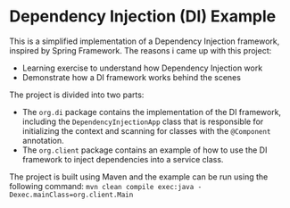 # Dependency Injection (DI) Example

This is a simplified implementation of a Dependency Injection framework, inspired by Spring Framework.
The reasons i came up with this project:
* Learning exercise to understand how Dependency Injection work
* Demonstrate how a DI framework works behind the scenes

The project is divided into two parts:

* The `org.di` package contains the implementation of the DI framework, including the
  `DependencyInjectionApp` class that is responsible for initializing the context and
  scanning for classes with the `@Component` annotation.
* The `org.client` package contains an example of how to use the DI framework to inject
  dependencies into a service class.

The project is built using Maven and the example can be run using the following command: `mvn clean compile exec:java -Dexec.mainClass=org.client.Main`